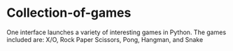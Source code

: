 # Collection-of-games
One interface launches a variety of interesting games in Python. The games included are: X/O, Rock Paper Scissors, Pong, Hangman, and Snake
